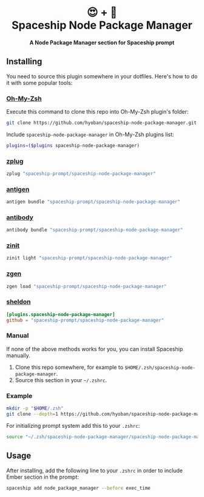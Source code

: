 <h1 align="center">
  😍 + 🚀
  <br>Spaceship Node Package Manager<br>
</h1>

<h4 align="center">
  A Node Package Manager section for Spaceship prompt
</h4>

## Installing

You need to source this plugin somewhere in your dotfiles. Here's how to do it with some popular tools:

### [Oh-My-Zsh]

Execute this command to clone this repo into Oh-My-Zsh plugin's folder:

```zsh
git clone https://github.com/hyoban/spaceship-node-package-manager.git $ZSH_CUSTOM/plugins/spaceship-node-package-manager
```

Include `spaceship-node-package-manager` in Oh-My-Zsh plugins list:

```zsh
plugins=($plugins spaceship-node-package-manager)
```

### [zplug]

```zsh
zplug "spaceship-prompt/spaceship-node-package-manager"
```

### [antigen]

```zsh
antigen bundle "spaceship-prompt/spaceship-node-package-manager"
```

### [antibody]

```zsh
antibody bundle "spaceship-prompt/spaceship-node-package-manager"
```

### [zinit]

```zsh
zinit light "spaceship-prompt/spaceship-node-package-manager"
```

### [zgen]

```zsh
zgen load "spaceship-prompt/spaceship-node-package-manager"
```

### [sheldon]

```toml
[plugins.spaceship-node-package-manager]
github = "spaceship-prompt/spaceship-node-package-manager"
```

### Manual

If none of the above methods works for you, you can install Spaceship manually.

1. Clone this repo somewhere, for example to `$HOME/.zsh/spaceship-node-package-manager`.
2. Source this section in your `~/.zshrc`.

### Example

```zsh
mkdir -p "$HOME/.zsh"
git clone --depth=1 https://github.com/hyoban/spaceship-node-package-manager.git "$HOME/.zsh/spaceship-node-package-manager"
```

For initializing prompt system add this to your `.zshrc`:

```zsh title=".zshrc"
source "~/.zsh/spaceship-node-package-manager/spaceship-node-package-manager.plugin.zsh"
```

## Usage

After installing, add the following line to your `.zshrc` in order to include Ember section in the prompt:

```zsh
spaceship add node_package_manager --before exec_time
```

<!-- References -->

[Oh-My-Zsh]: https://ohmyz.sh/
[zplug]: https://github.com/zplug/zplug
[antigen]: https://antigen.sharats.me/
[antibody]: https://getantibody.github.io/
[zinit]: https://github.com/zdharma/zinit
[zgen]: https://github.com/tarjoilija/zgen
[sheldon]: https://sheldon.cli.rs/
